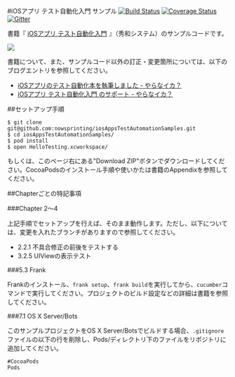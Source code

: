 #iOSアプリ テスト自動化入門 サンプル
[![Build Status](https://travis-ci.org/nowsprinting/iosAppsTestAutomationSamples.svg?branch=master)](https://travis-ci.org/nowsprinting/iosAppsTestAutomationSamples)
[![Coverage Status](https://coveralls.io/repos/nowsprinting/iosAppsTestAutomationSamples/badge.png?branch=master)](https://coveralls.io/r/nowsprinting/iosAppsTestAutomationSamples?branch=master)
[![Gitter](https://badges.gitter.im/nowsprinting/iosAppsTestAutomationSamples.png)](https://gitter.im/nowsprinting/iosAppsTestAutomationSamples)


書籍『
<a href="http://www.amazon.co.jp/gp/product/4798040894/ref=as_li_ss_tl?ie=UTF8&camp=247&creative=7399&creativeASIN=4798040894&linkCode=as2&tag=nowsprinting-22">iOSアプリ テスト自動化入門</a><img src="http://ir-jp.amazon-adsystem.com/e/ir?t=nowsprinting-22&l=as2&o=9&a=4798040894" width="1" height="1" border="0" alt="" style="border:none !important; margin:0px !important;" />
』（秀和システム）のサンプルコードです。

<a href="http://www.amazon.co.jp/gp/product/4798040894/ref=as_li_ss_il?ie=UTF8&camp=247&creative=7399&creativeASIN=4798040894&linkCode=as2&tag=nowsprinting-22"><img border="0" src="http://ws-fe.amazon-adsystem.com/widgets/q?_encoding=UTF8&ASIN=4798040894&Format=_SL250_&ID=AsinImage&MarketPlace=JP&ServiceVersion=20070822&WS=1&tag=nowsprinting-22" ></a><img src="http://ir-jp.amazon-adsystem.com/e/ir?t=nowsprinting-22&l=as2&o=9&a=4798040894" width="1" height="1" border="0" alt="" style="border:none !important; margin:0px !important;" />


書籍について、また、サンプルコード以外の訂正・変更箇所については、以下のブログエントリを参照してください。

- [iOSアプリのテスト自動化本を執筆しました - やらなイカ？](http://nowsprinting.hatenablog.com/entry/2014/02/12/104959)
- [iOSアプリ テスト自動化入門 のサポート - やらなイカ？](http://nowsprinting.hatenablog.com/entry/2014/03/18/115911)



##セットアップ手順

    $ git clone git@github.com:nowsprinting/iosAppsTestAutomationSamples.git
    $ cd iosAppsTestAutomationSamples/
    $ pod install
    $ open HelloTesting.xcworkspace/

もしくは、このページ右にある"Download ZIP"ボタンでダウンロードしてください。CocoaPodsのインストール手順や使いかたは書籍のAppendixを参照してください。



##Chapterごとの特記事項

###Chapter 2〜4

上記手順でセットアップを行えば、そのまま動作します。ただし、以下については、変更を入れたブランチがありますので参照してください。

- 2.2.1 不具合修正の前後をテストする
- 3.2.5 UIViewの表示テスト


###5.3 Frank

Frankのインストール、`frank setup`、`frank build`を実行してから、`cucumber`コマンドで実行してください。プロジェクトのビルド設定などの詳細は書籍を参照してください。


###7.1 OS X Server/Bots

このサンプルプロジェクトをOS X Server/Botsでビルドする場合、`.gitignore`ファイルの以下の行を削除し、Pods/ディレクトリ下のファイルをリポジトリに追加してください。

    #CocoaPods
    Pods
